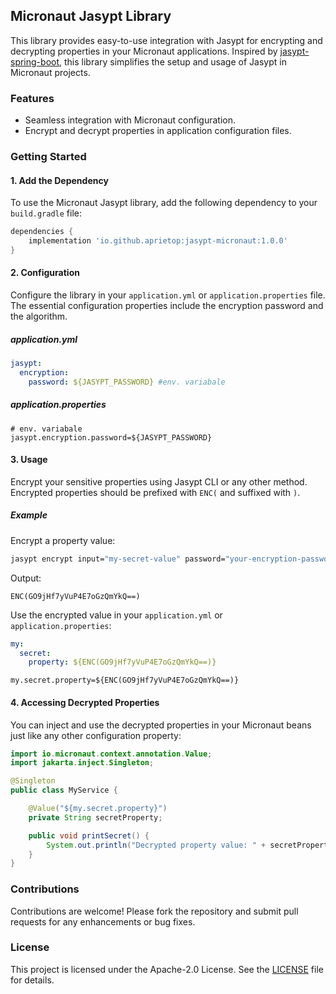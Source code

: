 
## Micronaut Jasypt Library

This library provides easy-to-use integration with Jasypt for encrypting and decrypting properties in your Micronaut applications. Inspired by [jasypt-spring-boot](https://github.com/ulisesbocchio/jasypt-spring-boot), this library simplifies the setup and usage of Jasypt in Micronaut projects.

### Features

- Seamless integration with Micronaut configuration.
- Encrypt and decrypt properties in application configuration files.

### Getting Started

#### 1. Add the Dependency

To use the Micronaut Jasypt library, add the following dependency to your `build.gradle` file:

```groovy
dependencies {
    implementation 'io.github.aprietop:jasypt-micronaut:1.0.0'
}
```

#### 2. Configuration

Configure the library in your `application.yml` or `application.properties` file. The essential configuration properties include the encryption password and the algorithm.

##### application.yml

```yaml
jasypt:
  encryption:
    password: ${JASYPT_PASSWORD} #env. variabale
```

##### application.properties

```properties
# env. variabale
jasypt.encryption.password=${JASYPT_PASSWORD} 
```

#### 3. Usage

Encrypt your sensitive properties using Jasypt CLI or any other method. Encrypted properties should be prefixed with `ENC(` and suffixed with `)`.

##### Example

Encrypt a property value:

```sh
jasypt encrypt input="my-secret-value" password="your-encryption-password"
```

Output:

```
ENC(GO9jHf7yVuP4E7oGzQmYkQ==)
```

Use the encrypted value in your `application.yml` or `application.properties`:

```yaml
my:
  secret:
    property: ${ENC(GO9jHf7yVuP4E7oGzQmYkQ==)}
```

```properties
my.secret.property=${ENC(GO9jHf7yVuP4E7oGzQmYkQ==)}
```

#### 4. Accessing Decrypted Properties

You can inject and use the decrypted properties in your Micronaut beans just like any other configuration property:

```java
import io.micronaut.context.annotation.Value;
import jakarta.inject.Singleton;

@Singleton
public class MyService {

    @Value("${my.secret.property}")
    private String secretProperty;

    public void printSecret() {
        System.out.println("Decrypted property value: " + secretProperty);
    }
}
```

### Contributions

Contributions are welcome! Please fork the repository and submit pull requests for any enhancements or bug fixes.

### License

This project is licensed under the Apache-2.0 License. See the [LICENSE](LICENSE) file for details.
